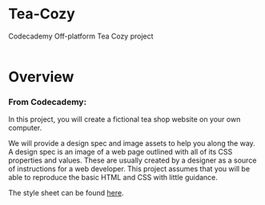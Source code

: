 # Tea-Cozy
Codecademy Off-platform Tea Cozy project
<br>
<br>
# Overview
### From Codecademy: 
In this project, you will create a fictional tea shop website on your own computer.

We will provide a design spec and image assets to help you along the way. A design spec is an image of a web page outlined with all of its CSS properties and values. These are usually created by a designer as a source of instructions for a web developer. This project assumes that you will be able to reproduce the basic HTML and CSS with little guidance.

The style sheet can be found [here](https://content.codecademy.com/courses/freelance-1/unit-4/img-tea-cozy-redline.jpg).
